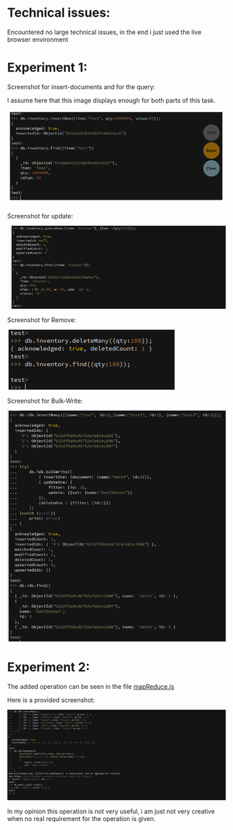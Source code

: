 # Technical issues:

Encountered no large technical issues, in the end i just used the live browser environment

# Experiment 1:

Screenshot for insert-documents and for the query:

I assume here that this image displays enough for both parts of this task.

![image](./Screenshots/InsertAndFindScreenshot.png)


Screenshot for update:

![image](./Screenshots/UpdateOneExample.png)

Screenshot for Remove:

![image](./Screenshots/DeleteManyOrOne.png)

Screenshot for Bulk-Write:

![image](./Screenshots/Bulkwrite.png)

# Experiment 2:

The added operation can be seen in the file [mapReduce.js](./mapReduce.js)

Here is a provided screenshot:

![image](./Screenshots/MapReduce.png)

In my opinion this operation is not very useful, i am just not very creative when no real requirement for the operation is given.